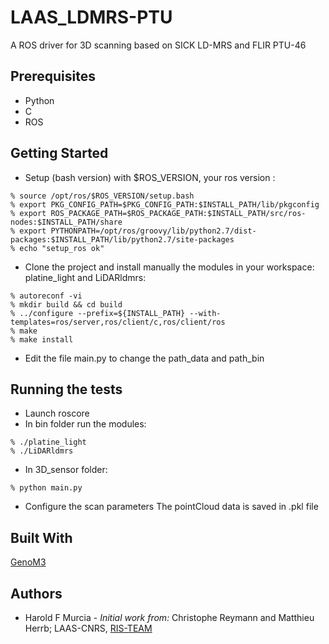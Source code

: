 # LAAS_LDMRS-PTU
A ROS driver for 3D scanning based on SICK LD-MRS and FLIR PTU-46

## Prerequisites
* Python
* C
* ROS

## Getting Started
* Setup (bash version) with $ROS_VERSION, your ros version :

```
% source /opt/ros/$ROS_VERSION/setup.bash
% export PKG_CONFIG_PATH=$PKG_CONFIG_PATH:$INSTALL_PATH/lib/pkgconfig
% export ROS_PACKAGE_PATH=$ROS_PACKAGE_PATH:$INSTALL_PATH/src/ros-nodes:$INSTALL_PATH/share
% export PYTHONPATH=/opt/ros/groovy/lib/python2.7/dist-packages:$INSTALL_PATH/lib/python2.7/site-packages
% echo "setup_ros ok"
```

* Clone the project and install manually the modules in your workspace: platine_light and LiDARldmrs:
```
% autoreconf -vi
% mkdir build && cd build
% ../configure --prefix=${INSTALL_PATH} --with-templates=ros/server,ros/client/c,ros/client/ros
% make
% make install
```
* Edit the file main.py to change the path_data and path_bin

## Running the tests
* Launch roscore
* In bin folder run the modules:
```
% ./platine_light
% ./LiDARldmrs
```
* In 3D_sensor folder:
```
% python main.py
```
* Configure the scan parameters
The pointCloud data is saved in .pkl file

## Built With
[GenoM3](https://www.openrobots.org/wiki/genom3)

## Authors
* Harold F Murcia - *Initial work from:*  Christophe Reymann and  Matthieu Herrb; LAAS-CNRS, [RIS-TEAM](https://www.laas.fr/public/en)
